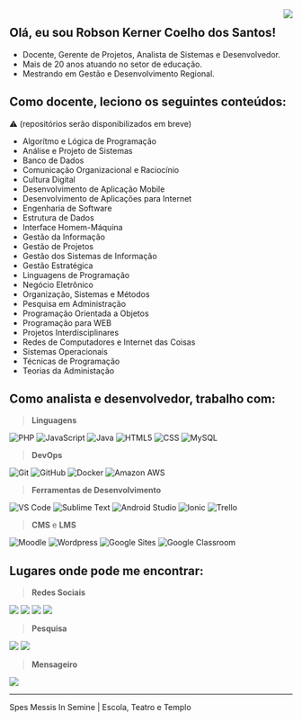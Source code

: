 <img align='right' src="https://img.shields.io/static/v1?label=Overview&logoColor=sliver&labelColor=282a36&message=ROBSON SANTOS&color=silver&style=for-the-badge&logo=GitHub">

## Olá, eu sou **Robson Kerner Coelho dos Santos**!

  - Docente, Gerente de Projetos, Analista de Sistemas e Desenvolvedor.
  - Mais de 20 anos atuando no setor de educação.
  - Mestrando em Gestão e Desenvolvimento Regional.

## Como docente, leciono os seguintes conteúdos:

⚠️ (repositórios serão disponibilizados em breve)
  - Algorítmo e Lógica de Programação
  - Análise e Projeto de Sistemas
  - Banco de Dados
  - Comunicação Organizacional e Raciocínio
  - Cultura Digital
  - Desenvolvimento de Aplicação Mobile
  - Desenvolvimento de Aplicações para Internet
  - Engenharia de Software
  - Estrutura de Dados
  - Interface Homem-Máquina
  - Gestão da Informação
  - Gestão de Projetos
  - Gestão dos Sistemas de Informação
  - Gestão Estratégica 
  - Linguagens de Programação
  - Negócio Eletrônico
  - Organização, Sistemas e Métodos
  - Pesquisa em Administração
  - Programação Orientada a Objetos
  - Programação para WEB
  - Projetos Interdisciplinares
  - Redes de Computadores e Internet das Coisas
  - Sistemas Operacionais
  - Técnicas de Programação
  - Teorias da Administação

## Como analista e desenvolvedor, trabalho com:

> **Linguagens**
  
  ![PHP](https://img.shields.io/badge/-PHP-blue?style=flat&logo=PHP&logoColor=white)
  ![JavaScript](https://img.shields.io/badge/-JavaScript-blue?style=flat&logo=javascript&logoColor=white)
  ![Java](https://img.shields.io/badge/-Java-blue?style=flat)
  ![HTML5](https://img.shields.io/badge/-HTML5-blue?style=flat&logo=HTML5&logoColor=white)
  ![CSS](https://img.shields.io/badge/-CSS-blue?style=flat&logo=CSS3&logoColor=white)
  ![MySQL](https://img.shields.io/badge/-MySQL-blue?style=flat&logo=mysql&logoColor=white)

> **DevOps**

  ![Git](https://img.shields.io/badge/-Git-blue?style=flat&logo=git&logoColor=white)
  ![GitHub](https://img.shields.io/badge/-GitHub-blue?style=flat&logo=github&logoColor=white)
  ![Docker](https://img.shields.io/badge/-Docker-blue?style=flat&logo=docker&logoColor=white)
  ![Amazon AWS](https://img.shields.io/badge/-AWS-blue?style=flat&logo=amazonaws&logoColor=white)
  
> **Ferramentas de Desenvolvimento**

  ![VS Code](https://img.shields.io/badge/-VS%20Code-blue?style=flat&logo=visual-studio-code&logoColor=white)
  ![Sublime Text](https://img.shields.io/badge/-Sublime%20Text-blue?style=flat&logo=sublimetext&logoColor=white)
  ![Android Studio](https://img.shields.io/badge/-Android%20Studio-blue?style=flat&logo=androidstudio&logoColor=white)
  ![Ionic](https://img.shields.io/badge/-Ionic-blue?style=flat&logo=ionic&logoColor=white)
  ![Trello](https://img.shields.io/badge/-Trello-blue?style=flat&logo=trello&logoColor=white)

> **CMS** e **LMS**

  ![Moodle](https://img.shields.io/badge/-Moodle-blue?style=flat)
  ![Wordpress](https://img.shields.io/badge/-Wordpress-blue?style=flat&logo=wordpress&logoColor=white)
  ![Google Sites](https://img.shields.io/badge/-Google%20Sites-blue?style=flat&logo=google-news&logoColor=white)
  ![Google Classroom](https://img.shields.io/badge/-Google%20Classroom-blue?style=flat&logo=google-classroom&logoColor=white)

## Lugares onde pode me encontrar:
 
> **Redes Sociais**

  [![](https://img.shields.io/badge/-LinkedIn-darkgreen?style=flat&logo=linkedin&logoColor=white)](https://www.linkedin.com/in/robsonkerner/)
  [![](https://img.shields.io/badge/-Facebook-darkgreen?style=flat&logo=facebook&logoColor=white)](https://www.facebook.com/robsonkerner/)
  [![](https://img.shields.io/badge/-Instagram-darkgreen?style=flat&logo=instagram&logoColor=white)](https://www.instagram.com/robsonkerner/)
  [![](https://img.shields.io/badge/-Twitter-darkgreen?style=flat&logo=twitter&logoColor=white)](https://twitter.com/robsonkerner/)
  
> **Pesquisa** 

  [![](https://img.shields.io/badge/-Lattes-darkgreen?style=flat&logo=google-scholar&logoColor=white)](https://lattes.cnpq.br/7901889250597992)
  [![](https://img.shields.io/badge/-Orcid-darkgreen?style=flat&logo=files&logoColor=white)](https://orcid.org/0000-0003-4163-5486)
  
> **Mensageiro**

  [![](https://img.shields.io/badge/-Email%3A%20robson.kerner%40outlook.com-darkgreen?style=flat&logo=gmail&logoColor=white)](mailto:robson.kerner@outlook.com)

----

Spes Messis In Semine | Escola, Teatro e Templo
